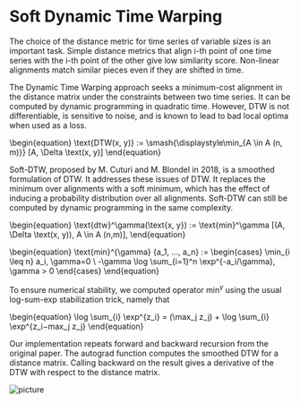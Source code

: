 # Soft Dynamic Time Warping

The choice of the distance metric for time series of variable sizes is an important task. Simple distance metrics that align i-th point of one time series with the i-th point of the other give low similarity score. Non-linear alignments match similar pieces even if they are shifted in time.

The Dynamic Time Warping approach seeks a minimum-cost alignment in the distance matrix under the constraints between two time series.  It can be computed by dynamic programming in quadratic time.  However, DTW is not differentiable, is sensitive to noise, and is known to lead to bad local optima when used as a loss.

\begin{equation}
    \text{DTW(x, y)} := \smash{\displaystyle\min_{A \in A (n, m)}} [A, \Delta \text(x, y)]
\end{equation}

Soft-DTW, proposed by M. Cuturi and M. Blondel in 2018, is a smoothed formulation of DTW. It addresses these issues of DTW. It replaces the minimum over alignments with a soft minimum, which has the effect of inducing a probability distribution over all alignments. Soft-DTW can still be computed by dynamic programming in the same complexity.

\begin{equation}
\text{dtw}^\gamma(\text{x, y}) := \text{min}^\gamma [(A, \Delta \text(x, y)), A \in A (n,m)],
\end{equation}

\begin{equation}
\text{min}^{\gamma} \{a_1, ..., a_n\} := \begin{cases} \min_{i \leq n} a_i, \gamma=0 \\ -\gamma \log \sum_{i=1}^n \exp^{-a_i/\gamma}, \gamma > 0 \end{cases}
\end{equation}

To ensure numerical stability, we computed operator $\text{min}^\gamma$ using the usual log-sum-exp stabilization trick, namely that

\begin{equation}
\log \sum_{i} \exp^{z_i} = (\max_j z_j) + \log \sum_{i} \exp^{z_i−max_j z_j}
\end{equation}

Our implementation repeats forward and backward recursion from the original paper. The autograd function computes the smoothed DTW for a distance matrix. Calling backward on the result gives a derivative of the DTW with respect to the distance matrix.

![picture](https://drive.google.com/uc?export=view&id=1Xmfdpc8JlYsn_erpDiCQs778YNqAEpvY)
